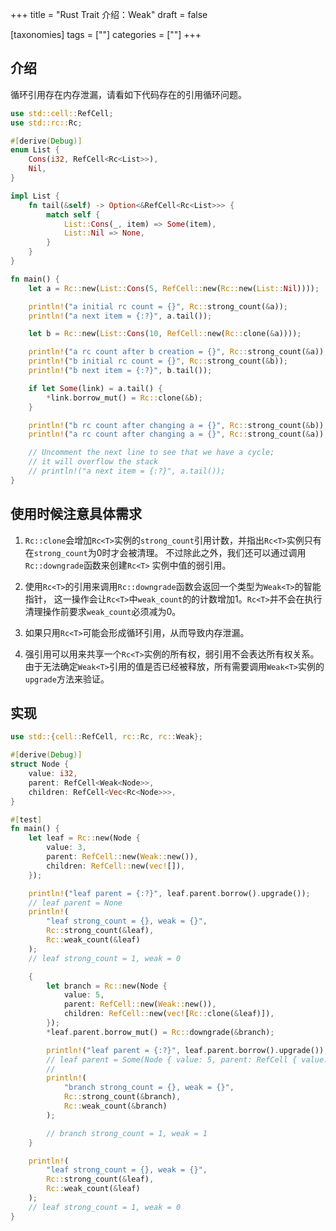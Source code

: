 +++
title = "Rust Trait 介绍：Weak<T>"
draft = false

[taxonomies]
tags = [""]
categories = [""]
+++

## 介绍

循环引用存在内存泄漏，请看如下代码存在的引用循环问题。
```rust
use std::cell::RefCell;
use std::rc::Rc;

#[derive(Debug)]
enum List {
    Cons(i32, RefCell<Rc<List>>),
    Nil,
}

impl List {
    fn tail(&self) -> Option<&RefCell<Rc<List>>> {
        match self {
            List::Cons(_, item) => Some(item),
            List::Nil => None,
        }
    }
}

fn main() {
    let a = Rc::new(List::Cons(5, RefCell::new(Rc::new(List::Nil))));

    println!("a initial rc count = {}", Rc::strong_count(&a));
    println!("a next item = {:?}", a.tail());

    let b = Rc::new(List::Cons(10, RefCell::new(Rc::clone(&a))));

    println!("a rc count after b creation = {}", Rc::strong_count(&a));
    println!("b initial rc count = {}", Rc::strong_count(&b));
    println!("b next item = {:?}", b.tail());

    if let Some(link) = a.tail() {
        *link.borrow_mut() = Rc::clone(&b);
    }

    println!("b rc count after changing a = {}", Rc::strong_count(&b));
    println!("a rc count after changing a = {}", Rc::strong_count(&a));

    // Uncomment the next line to see that we have a cycle;
    // it will overflow the stack
    // println!("a next item = {:?}", a.tail());
}
```

## 使用时候注意具体需求

1. `Rc::clone`会增加`Rc<T>`实例的`strong_count`引用计数，并指出`Rc<T>`实例只有在`strong_count`为0时才会被清理。
不过除此之外，我们还可以通过调用`Rc::downgrade`函数来创建`Rc<T>` 实例中值的弱引用。

2. 使用`Rc<T>`的引用来调用`Rc::downgrade`函数会返回一个类型为`Weak<T>`的智能指针，
这一操作会让`Rc<T>`中`weak_count`的的计数增加1。`Rc<T>`并不会在执行清理操作前要求`weak_count`必须减为0。

3. 如果只用`Rc<T>`可能会形成循环引用，从而导致内存泄漏。

4. 强引用可以用来共享一个`Rc<T>`实例的所有权，弱引用不会表达所有权关系。
由于无法确定`Weak<T>`引用的值是否已经被释放，所有需要调用`Weak<T>`实例的`upgrade`方法来验证。


## 实现

```rust
use std::{cell::RefCell, rc::Rc, rc::Weak};

#[derive(Debug)]
struct Node {
    value: i32,
    parent: RefCell<Weak<Node>>,
    children: RefCell<Vec<Rc<Node>>>,
}

#[test]
fn main() {
    let leaf = Rc::new(Node {
        value: 3,
        parent: RefCell::new(Weak::new()),
        children: RefCell::new(vec![]),
    });

    println!("leaf parent = {:?}", leaf.parent.borrow().upgrade());
    // leaf parent = None
    println!(
        "leaf strong_count = {}, weak = {}",
        Rc::strong_count(&leaf),
        Rc::weak_count(&leaf)
    );
    // leaf strong_count = 1, weak = 0

    {
        let branch = Rc::new(Node {
            value: 5,
            parent: RefCell::new(Weak::new()),
            children: RefCell::new(vec![Rc::clone(&leaf)]),
        });
        *leaf.parent.borrow_mut() = Rc::downgrade(&branch);

        println!("leaf parent = {:?}", leaf.parent.borrow().upgrade());
        // leaf parent = Some(Node { value: 5, parent: RefCell { value: (Weak) }, children: RefCell { value: [Node { value: 3, parent: RefCell { value: (Weak) }, children: RefCell { value: [] } }] } })
        //
        println!(
            "branch strong_count = {}, weak = {}",
            Rc::strong_count(&branch),
            Rc::weak_count(&branch)
        );

        // branch strong_count = 1, weak = 1
    }

    println!(
        "leaf strong_count = {}, weak = {}",
        Rc::strong_count(&leaf),
        Rc::weak_count(&leaf)
    );
    // leaf strong_count = 1, weak = 0
}
```

